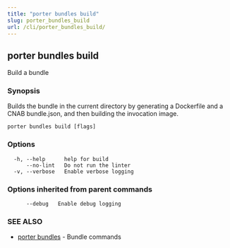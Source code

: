 ```yaml
---
title: "porter bundles build"
slug: porter_bundles_build
url: /cli/porter_bundles_build/
---
```

## porter bundles build

Build a bundle

### Synopsis

Builds the bundle in the current directory by generating a Dockerfile and a CNAB bundle.json, and then building the invocation image.

```
porter bundles build [flags]
```

### Options

```
  -h, --help      help for build
      --no-lint   Do not run the linter
  -v, --verbose   Enable verbose logging
```

### Options inherited from parent commands

```
      --debug   Enable debug logging
```

### SEE ALSO

* [porter bundles](/cli/porter_bundles/)	 - Bundle commands


